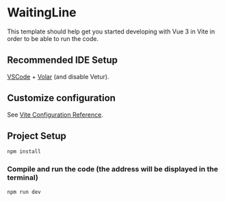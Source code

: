 # WaitingLine

This template should help get you started developing with Vue 3 in Vite in order to be able to run the code.

## Recommended IDE Setup

[VSCode](https://code.visualstudio.com/) + [Volar](https://marketplace.visualstudio.com/items?itemName=Vue.volar) (and disable Vetur).

## Customize configuration

See [Vite Configuration Reference](https://vitejs.dev/config/).

## Project Setup

```sh
npm install
```

### Compile and run the code (the address will be displayed in the terminal)

```sh
npm run dev
```


